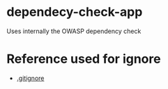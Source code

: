 # dependecy-check-app
Uses internally the OWASP dependency  check

# Reference used for ignore
  - [.gitignore](https://gist.github.com/dedunumax/54e82214715e35439227)
